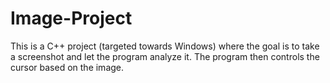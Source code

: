 # Image-Project

This is a C++ project (targeted towards Windows) where the goal is to take a screenshot and let the program analyze it. The program then controls the cursor based on the image.
